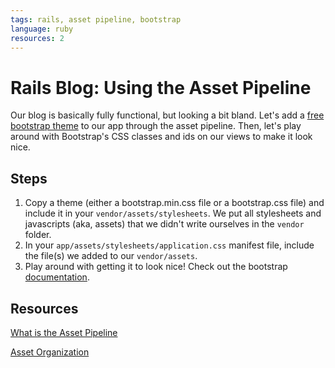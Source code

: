 ```yaml
---
tags: rails, asset pipeline, bootstrap
language: ruby
resources: 2
---
```


# Rails Blog: Using the Asset Pipeline

Our blog is basically fully functional, but looking a bit bland. Let's add a [free bootstrap theme](http://bootswatch.com/) to our app through the asset pipeline. Then, let's play around with Bootstrap's CSS classes and ids on our views to make it look nice.

## Steps

1. Copy a theme (either a bootstrap.min.css file or a bootstrap.css file) and include it in your `vendor/assets/stylesheets`. We put all stylesheets and javascripts (aka, assets) that we didn't write ourselves in the `vendor` folder.
2. In your `app/assets/stylesheets/application.css` manifest file, include the file(s) we added to our `vendor/assets`.
3. Play around with getting it to look nice! Check out the bootstrap [documentation](http://getbootstrap.com/css/).

## Resources

[What is the Asset Pipeline](http://edgeguides.rubyonrails.org/asset_pipeline.html#what-is-the-asset-pipeline-questionmark)

[Asset Organization](http://edgeguides.rubyonrails.org/asset_pipeline.html#asset-organization)
